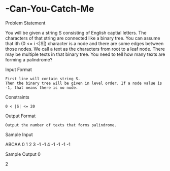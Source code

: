 

# -Can-You-Catch-Me
Problem Statement

You will be given a string S consisting of English captial letters. The characters of that string are connected like a binary tree. You can assume that ith (0 <= i <|S|) character is a node and there are some edges between those nodes. We call a text as the characters from root to a leaf node. There may be multiple texts in that binary tree. You need to tell how many texts are forming a palindrome? 

Input Format

    First line will contain string S.
    Then the binary tree will be given in level order. If a node value is -1, that means there is no node.

Constraints

    0 < |S| <= 20

Output Format

    Output the number of texts that forms palindrome.

Sample Input 

ABCAA
0
1 2
3 -1 -1 4
-1 -1 -1 -1

Sample Output 0

2
